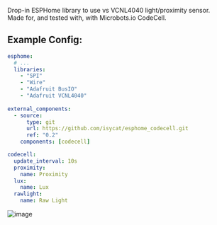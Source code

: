 Drop-in ESPHome library to use vs VCNL4040 light/proximity sensor.  
Made for, and tested with, with Microbots.io CodeCell.

## Example Config:
```yaml
esphome:
  # ...
  libraries:
    - "SPI"
    - "Wire"
    - "Adafruit BusIO"
    - "Adafruit VCNL4040"
  
external_components:
  - source:
      type: git
      url: https://github.com/isycat/esphome_codecell.git
      ref: "0.2"
    components: [codecell]

codecell:
  update_interval: 10s
  proximity:
    name: Proximity
  lux:
    name: Lux
  rawlight:
    name: Raw Light

```
![image](https://github.com/user-attachments/assets/1430509f-f4a8-4cae-9122-c4e741b862a0)

